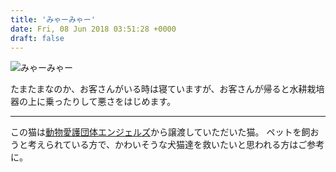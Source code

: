 ```yaml
---
title: 'みゃーみゃー'
date: Fri, 08 Jun 2018 03:51:28 +0000
draft: false
---
```


![みゃーみゃー](/images/2018/06/myamya.jpg)

たまたまなのか、お客さんがいる時は寝ていますが、お客さんが帰ると水耕栽培器の上に乗ったりして悪さをはじめます。

---

この猫は[動物愛護団体エンジェルズ](http://angels2005.org/)から譲渡していただいた猫。 ペットを飼おうと考えられている方で、かわいそうな犬猫達を救いたいと思われる方はご参考に。 
